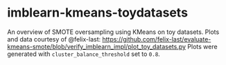 # imblearn-kmeans-toydatasets

An overview of SMOTE oversampling using KMeans on toy datasets. Plots and data courtesy of @felix-last: https://github.com/felix-last/evaluate-kmeans-smote/blob/verify_imblearn_impl/plot_toy_datasets.py  Plots were generated with `cluster_balance_threshold` set to `0.8`.
